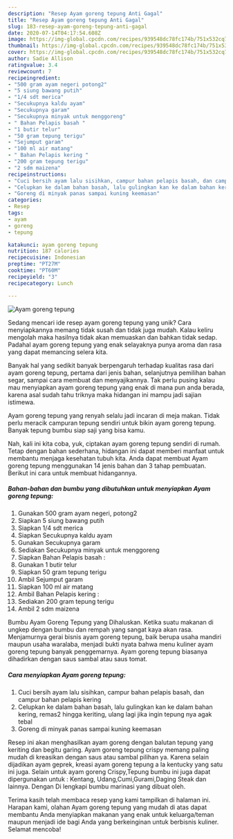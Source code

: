 ```yaml
---
description: "Resep Ayam goreng tepung Anti Gagal"
title: "Resep Ayam goreng tepung Anti Gagal"
slug: 183-resep-ayam-goreng-tepung-anti-gagal
date: 2020-07-14T04:17:54.608Z
image: https://img-global.cpcdn.com/recipes/939548dc78fc174b/751x532cq70/ayam-goreng-tepung-foto-resep-utama.jpg
thumbnail: https://img-global.cpcdn.com/recipes/939548dc78fc174b/751x532cq70/ayam-goreng-tepung-foto-resep-utama.jpg
cover: https://img-global.cpcdn.com/recipes/939548dc78fc174b/751x532cq70/ayam-goreng-tepung-foto-resep-utama.jpg
author: Sadie Allison
ratingvalue: 3.4
reviewcount: 7
recipeingredient:
- "500 gram ayam negeri potong2"
- "5 siung bawang putih"
- "1/4 sdt merica"
- "Secukupnya kaldu ayam"
- "Secukupnya garam"
- "Secukupnya minyak untuk menggoreng"
- " Bahan Pelapis basah "
- "1 butir telur"
- "50 gram tepung terigu"
- "Sejumput garam"
- "100 ml air matang"
- " Bahan Pelapis kering "
- "200 gram tepung terigu"
- "2 sdm maizena"
recipeinstructions:
- "Cuci bersih ayam lalu sisihkan, campur bahan pelapis basah, dan campur bahan pelapis kering"
- "Celupkan ke dalam bahan basah, lalu gulingkan kan ke dalam bahan kering, remas2 hingga keriting, ulang lagi jika ingin tepung nya agak tebal"
- "Goreng di minyak panas sampai kuning keemasan"
categories:
- Resep
tags:
- ayam
- goreng
- tepung

katakunci: ayam goreng tepung 
nutrition: 187 calories
recipecuisine: Indonesian
preptime: "PT27M"
cooktime: "PT60M"
recipeyield: "3"
recipecategory: Lunch

---
```



![Ayam goreng tepung](https://img-global.cpcdn.com/recipes/939548dc78fc174b/751x532cq70/ayam-goreng-tepung-foto-resep-utama.jpg)

Sedang mencari ide resep ayam goreng tepung yang unik? Cara menyiapkannya memang tidak susah dan tidak juga mudah. Kalau keliru mengolah maka hasilnya tidak akan memuaskan dan bahkan tidak sedap. Padahal ayam goreng tepung yang enak selayaknya punya aroma dan rasa yang dapat memancing selera kita.

Banyak hal yang sedikit banyak berpengaruh terhadap kualitas rasa dari ayam goreng tepung, pertama dari jenis bahan, selanjutnya pemilihan bahan segar, sampai cara membuat dan menyajikannya. Tak perlu pusing kalau mau menyiapkan ayam goreng tepung yang enak di mana pun anda berada, karena asal sudah tahu triknya maka hidangan ini mampu jadi sajian istimewa.

Ayam goreng tepung yang renyah selalu jadi incaran di meja makan. Tidak perlu meracik campuran tepung sendiri untuk bikin ayam goreng tepung. Banyak tepung bumbu siap saji yang bisa kamu.


Nah, kali ini kita coba, yuk, ciptakan ayam goreng tepung sendiri di rumah. Tetap dengan bahan sederhana, hidangan ini dapat memberi manfaat untuk membantu menjaga kesehatan tubuh kita. Anda dapat membuat Ayam goreng tepung menggunakan 14 jenis bahan dan 3 tahap pembuatan. Berikut ini cara untuk membuat hidangannya.

<!--inarticleads1-->

##### Bahan-bahan dan bumbu yang dibutuhkan untuk menyiapkan Ayam goreng tepung:

1. Gunakan 500 gram ayam negeri, potong2
1. Siapkan 5 siung bawang putih
1. Siapkan 1/4 sdt merica
1. Siapkan Secukupnya kaldu ayam
1. Gunakan Secukupnya garam
1. Sediakan Secukupnya minyak untuk menggoreng
1. Siapkan  Bahan Pelapis basah :
1. Gunakan 1 butir telur
1. Siapkan 50 gram tepung terigu
1. Ambil Sejumput garam
1. Siapkan 100 ml air matang
1. Ambil  Bahan Pelapis kering :
1. Sediakan 200 gram tepung terigu
1. Ambil 2 sdm maizena


Bumbu Ayam Goreng Tepung yang Dihaluskan. Ketika suatu makanan di ungkep dengan bumbu dan rempah yang sangat kaya akan rasa. Menjamurnya gerai bisnis ayam goreng tepung, baik berupa usaha mandiri maupun usaha waralaba, menjadi bukti nyata bahwa menu kuliner ayam goreng tepung banyak penggemarnya. Ayam goreng tepung biasanya dihadirkan dengan saus sambal atau saus tomat. 

<!--inarticleads2-->

##### Cara menyiapkan Ayam goreng tepung:

1. Cuci bersih ayam lalu sisihkan, campur bahan pelapis basah, dan campur bahan pelapis kering
1. Celupkan ke dalam bahan basah, lalu gulingkan kan ke dalam bahan kering, remas2 hingga keriting, ulang lagi jika ingin tepung nya agak tebal
1. Goreng di minyak panas sampai kuning keemasan


Resep ini akan menghasilkan ayam goreng dengan balutan tepung yang keriting dan begitu garing. Ayam goreng tepung crispy memang paling mudah di kreasikan dengan saus atau sambal pilihan ya. Karena selain dijadikan ayam geprek, kreasi ayam goreng tepung a la kentucky yang satu ini juga. Selain untuk ayam goreng Crispy,Tepung bumbu ini juga dapat dipergunakan untuk : Kentang, Udang,Cumi,Gurami,Daging Steak dan lainnya. Dengan Di lengkapi bumbu marinasi yang dibuat oleh. 

Terima kasih telah membaca resep yang kami tampilkan di halaman ini. Harapan kami, olahan Ayam goreng tepung yang mudah di atas dapat membantu Anda menyiapkan makanan yang enak untuk keluarga/teman maupun menjadi ide bagi Anda yang berkeinginan untuk berbisnis kuliner. Selamat mencoba!
